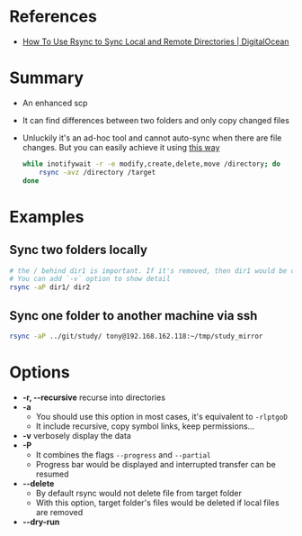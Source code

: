 # References

- [How To Use Rsync to Sync Local and Remote Directories | DigitalOcean](https://www.digitalocean.com/community/tutorials/how-to-use-rsync-to-sync-local-and-remote-directories)

# Summary

- An enhanced scp

- It can find differences between two folders and only copy changed files

- Unluckily it's an ad-hoc tool and cannot auto-sync when there are file changes. But you can easily achieve it using [this way](https://stackoverflow.com/a/40525217)

  ```bash
  while inotifywait -r -e modify,create,delete,move /directory; do
      rsync -avz /directory /target
  done
  ```

# Examples

## Sync two folders locally

```bash
# the / behind dir1 is important. If it's removed, then dir1 would be copied under dir2
# You can add `-v` option to show detail
rsync -aP dir1/ dir2
```

## Sync one folder to another machine via ssh

```bash
rsync -aP ../git/study/ tony@192.168.162.118:~/tmp/study_mirror
```



# Options

- **-r, --recursive**  recurse into directories
- **-a**  
  - You should use this option in most cases, it's equivalent to `-rlptgoD`
  - It include recursive, copy symbol links, keep permissions...
- **-v** verbosely display the data
- **-P**
  - It combines the flags `--progress` and `--partial`
  - Progress bar would be displayed and interrupted transfer can be resumed
- **--delete**
  - By default rsync would not delete file from target folder
  - With this option, target folder's files would be deleted if local files are removed
- **--dry-run**